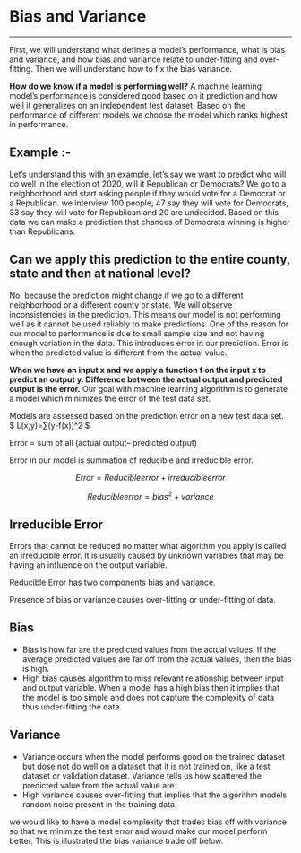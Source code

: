 # Bias and Variance
***

First, we will understand what defines a model’s performance, what is bias and variance, and how bias and variance relate to under-fitting and over-fitting. Then we will understand how to fix the bias variance.

**How do we know if a model is performing well?**
A machine learning model’s performance is considered good based on it prediction and how well it generalizes on an independent test dataset. Based on the performance of different models we choose the model which ranks highest in performance.

## Example :- 
Let’s understand this with an example, let’s say we want to predict who will do well in the election of 2020, will it Republican or Democrats?
We go to a neighborhood and start asking people if they would vote for a Democrat or a Republican. we interview 100 people, 47 say they will vote for Democrats, 33 say they will vote for Republican and 20 are undecided. Based on this data we can make a prediction that chances of Democrats winning is higher than Republicans.

## Can we apply this prediction to the entire county, state and then at national level?
No, because the prediction might change if we go to a different neighborhood or a different county or state. We will observe inconsistencies in the prediction. This means our model is not performing well as it cannot be used reliably to make predictions.
One of the reason for our model to performance is due to small sample size and not having enough variation in the data. This introduces error in our prediction. Error is when the predicted value is different from the actual value.

**When we have an input x and we apply a function f on the input x to predict an output y. Difference between the actual output and predicted output is the error.** Our goal with machine learning algorithm is to generate a model which minimizes the error of the test data set.

Models are assessed based on the prediction error on a new test data set.  
$ L(x,y)=∑(y-f(x))^2 $


Error = sum of all (actual output– predicted output)

Error in our model is summation of reducible and irreducible error.

$$Error = Reducible error + irreducible error$$

$$Reducible error= bias^2+variance$$

## Irreducible Error
Errors that cannot be reduced no matter what algorithm you apply is called an irreducible error. It is usually caused by unknown variables that may be having an influence on the output variable.

Reducible Error has two components bias and variance.

Presence of bias or variance causes over-fitting or under-fitting of data.

## Bias
* Bias is how far are the predicted values from the actual values. If the average predicted values are far off from the actual values, then the bias is high.
* High bias causes algorithm to miss relevant relationship between input and output variable. When a model has a high bias then it implies that the model is too simple and does not capture the complexity of data thus under-fitting the data.

## Variance
* Variance occurs when the model performs good on the trained dataset but dose not do well on a dataset that it is not trained on, like a test dataset or validation dataset. Variance tells us how scattered the predicted value from the actual value are.
* High variance causes over-fitting that implies that the algorithm models random noise present in the training data.

we would like to have a model complexity that trades bias off with variance so that we minimize the test error and would make our model perform better. This is illustrated the bias variance trade off below.

